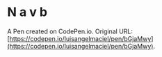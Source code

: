 # N a v b

A Pen created on CodePen.io. Original URL: [https://codepen.io/luisangelmaciel/pen/bGjaMwy](https://codepen.io/luisangelmaciel/pen/bGjaMwy).

